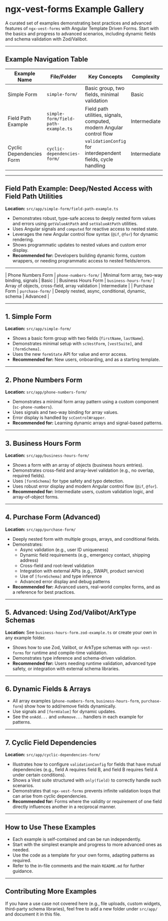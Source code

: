 # ngx-vest-forms Example Gallery

A curated set of examples demonstrating best practices and advanced features of `ngx-vest-forms` with Angular Template Driven Forms. Start with the basics and progress to advanced scenarios, including dynamic fields and schema validation with Zod/Valibot.

---

## Example Navigation Table

| Example Name             | File/Folder                         | Key Concepts                                                         | Complexity   |
| ------------------------ | ----------------------------------- | -------------------------------------------------------------------- | ------------ |
| Simple Form              | `simple-form/`                      | Basic group, two fields, minimal validation                          | Basic        |
| Field Path Example       | `simple-form/field-path-example.ts` | Field path utilities, signals, computed, modern Angular control flow | Intermediate |
| Cyclic Dependencies Form | `cyclic-dependencies-form/`         | `validationConfig` for interdependent fields, cycle handling         | Intermediate |

---

## Field Path Example: Deep/Nested Access with Field Path Utilities

**Location:** `src/app/simple-form/field-path-example.ts`

- Demonstrates robust, type-safe access to deeply nested form values and errors using `getValueAtPath` and `setValueAtPath` utilities.
- Uses Angular signals and `computed` for reactive access to nested state.
- Leverages the new Angular control flow syntax (`@if`, `@for`) for dynamic rendering.
- Shows programmatic updates to nested values and custom error display.
- **Recommended for:** Developers building dynamic forms, custom wrappers, or needing programmatic access to nested fields/errors.

---

| Phone Numbers Form | `phone-numbers-form/` | Minimal form array, two-way binding, signals | Basic |
| Business Hours Form | `business-hours-form/` | Array of objects, cross-field, array validation | Intermediate |
| Purchase Form | `purchase-form/` | Deeply nested, async, conditional, dynamic, schema | Advanced |

---

## 1. Simple Form

**Location:** `src/app/simple-form/`

- Shows a basic form group with two fields (`firstName`, `lastName`).
- Demonstrates minimal setup with `scVestForm`, `[vestSuite]`, and `[formSchema]`.
- Uses the new `formState` API for value and error access.
- **Recommended for:** New users, onboarding, and as a starting template.

---

## 2. Phone Numbers Form

**Location:** `src/app/phone-numbers-form/`

- Demonstrates a minimal form array pattern using a custom component (`sc-phone-numbers`).
- Uses signals and two-way binding for array values.
- Error display is handled by `scControlWrapper`.
- **Recommended for:** Learning dynamic arrays and signal-based patterns.

---

## 3. Business Hours Form

**Location:** `src/app/business-hours-form/`

- Shows a form with an array of objects (business hours entries).
- Demonstrates cross-field and array-level validation (e.g., no overlap, required fields).
- Uses `[formSchema]` for type safety and typo detection.
- Uses robust error display and modern Angular control flow (`@if`, `@for`).
- **Recommended for:** Intermediate users, custom validation logic, and array-of-object forms.

---

## 4. Purchase Form (Advanced)

**Location:** `src/app/purchase-form/`

- Deeply nested form with multiple groups, arrays, and conditional fields.
- Demonstrates:
  - Async validation (e.g., user ID uniqueness)
  - Dynamic field requirements (e.g., emergency contact, shipping address)
  - Cross-field and root-level validation
  - Integration with external APIs (e.g., SWAPI, product service)
  - Use of `[formSchema]` and type inference
  - Advanced error display and debug patterns
- **Recommended for:** Advanced users, real-world complex forms, and as a reference for best practices.

---

## 5. Advanced: Using Zod/Valibot/ArkType Schemas

**Location:** See `business-hours-form.zod-example.ts` or create your own in any example folder.

- Shows how to use Zod, Valibot, or ArkType schemas with `ngx-vest-forms` for runtime and compile-time validation.
- Demonstrates type inference and schema-driven validation.
- **Recommended for:** Users needing runtime validation, advanced type safety, or integration with external schema libraries.

---

## 6. Dynamic Fields & Arrays

- All array examples (`phone-numbers-form`, `business-hours-form`, `purchase-form`) show how to add/remove fields dynamically.
- Use signals and `[formValue]` for dynamic updates.
- See the `onAdd...` and `onRemove...` handlers in each example for patterns.

---

## 7. Cyclic Field Dependencies

**Location:** `src/app/cyclic-dependencies-form/`

- Illustrates how to configure `validationConfig` for fields that have mutual dependencies (e.g., field A requires field B, and field B requires field A under certain conditions).
- Shows a Vest suite structured with `only(field)` to correctly handle such scenarios.
- Demonstrates that `ngx-vest-forms` prevents infinite validation loops that can arise from cyclic dependencies.
- **Recommended for:** Forms where the validity or requirement of one field directly influences another in a reciprocal manner.

---

## How to Use These Examples

- Each example is self-contained and can be run independently.
- Start with the simplest example and progress to more advanced ones as needed.
- Use the code as a template for your own forms, adapting patterns as required.
- Refer to the in-file comments and the main `README.md` for further guidance.

---

## Contributing More Examples

If you have a use case not covered here (e.g., file uploads, custom widgets, third-party schema libraries), feel free to add a new folder under `src/app/` and document it in this file.
